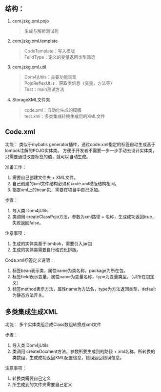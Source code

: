 
## 结构：

1. com.jzkg.xml.pojo  
	>生成与解析测试包  
2. com.jzkg.xml.template  
	>CodeTemplate：写入模版  
	FeildType：定义的变量返回类型筛选  
3. com.jzkg.xml.util  
	>Dom4jUtils：主要功能实现  
	PojoReflexUtils：获取类信息（变量，方法等）  
	Test：main测试方法  
4. StorageXML文件夹  
	>code.xml：自动化生成的模版  
	test.xml：多类集成转换生成后的XML文件  
	

## Code.xml
功能：
类似于mybatis generator插件，通过code.xml指定的标签自动生成基于lombok注解的POJO实体类。
方便于开发者不需要一步一步手动去设计实体类，只需要通过改变标签的值，就可以自动生成。
	
准备工作：
1. 需要自己创建文件夹 + XML文件。
2. 自己创建的xml文件结构必须和code.xml模版结构相同。
3. 指定xml上的bean包，需要在项目中自己添加。
	
步骤：
1. 导入类 Dom4jUtils
2. 类调用 createClassPojo方法，参数为xml路径 + 名称，生成成功返回true，失败返回false。

注意事项：
1. 生成的实体类基于lombok，需要引入jar包
2. 生成的实体类需要自行格式化排版。

Code.xml标签定义说明：  
1. 标签bean表示类，属性name为类名称，package为所在包。  
2. 标签field表示变量，属性name为变量名称，type为变量类型。（以所在包定义）  
3. 标签method表示方法，属性name为方法名，type为方法返回类型，default为静态方法开关。    
	
## 多类集成生成XML
功能：
多个实体类组合成Class数组转换成xml文件
	
步骤：
1. 导入类 Dom4jUtils
2. 类调用 createDocment方法，参数所要生成到的路径 + xml名称，所转换的类数组，生成成功返回XML配置信息，错误返回错误信息。
	
注意事项：
1. 转换类需要自己定义
2. 所生成到的文件夹需要自己定义
	
	
	
